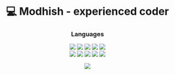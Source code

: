 <h1 align="center">💻 Modhish - experienced coder </h1>

<h3 align="center">Languages</h1>
<div align="center">
  <div>
    <img src="https://img.shields.io/badge/C%23-090909?style=for-the-badge&logo=sharp&logoColor=99CC00">
    <img src="https://img.shields.io/badge/-C++-090909?style=for-the-badge&logo=C%2b%2b&logoColor=6296CC">
    <img src="https://img.shields.io/badge/-HTML-090909?style=for-the-badge&logo=HTML5&logoColor=E34F26">
    <img src="https://img.shields.io/badge/-Python-090909?style=for-the-badge&logo=python&logoColor=3776AB">
    <img src="https://img.shields.io/badge/-CSS-090909?style=for-the-badge&logo=css3&logoColor=1572B6">
  </div>
  <div>
    <img src="https://img.shields.io/badge/JavaScript-090909?style=for-the-badge&logo=javascript&logoColor=F7DF1E">
    <img src="https://img.shields.io/badge/TypeScript-090909?style=for-the-badge&logo=typescript&logoColor=white">
    <img src="https://img.shields.io/badge/React-090909?style=for-the-badge&logo=react&logoColor=61DAFB">
    <img src="https://img.shields.io/badge/Svelte-090909?style=for-the-badge&logo=svelte&logoColor=FF3E00">
    <img src="https://img.shields.io/badge/Redux-090909?style=for-the-badge&logo=redux&logoColor=white">
  </div>
</p>


<p align="center">
  <img src="https://github-readme-stats.vercel.app/api?username=Flowseal&theme=bear&show_icons=true&hide_border=true&count_private=true&locale=ru">
</p>
